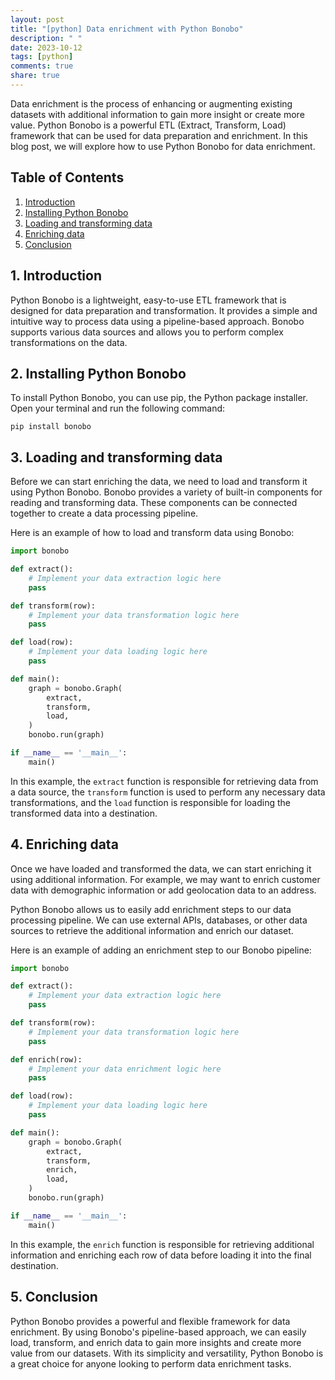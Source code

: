 ```yaml
---
layout: post
title: "[python] Data enrichment with Python Bonobo"
description: " "
date: 2023-10-12
tags: [python]
comments: true
share: true
---
```


Data enrichment is the process of enhancing or augmenting existing datasets with additional information to gain more insight or create more value. Python Bonobo is a powerful ETL (Extract, Transform, Load) framework that can be used for data preparation and enrichment. In this blog post, we will explore how to use Python Bonobo for data enrichment.

## Table of Contents
1. [Introduction](#introduction)
2. [Installing Python Bonobo](#installing-python-bonobo)
3. [Loading and transforming data](#loading-and-transforming-data)
4. [Enriching data](#enriching-data)
5. [Conclusion](#conclusion)

## 1. Introduction <a name="introduction"></a>

Python Bonobo is a lightweight, easy-to-use ETL framework that is designed for data preparation and transformation. It provides a simple and intuitive way to process data using a pipeline-based approach. Bonobo supports various data sources and allows you to perform complex transformations on the data.

## 2. Installing Python Bonobo <a name="installing-python-bonobo"></a>

To install Python Bonobo, you can use pip, the Python package installer. Open your terminal and run the following command:

```
pip install bonobo
```

## 3. Loading and transforming data <a name="loading-and-transforming-data"></a>

Before we can start enriching the data, we need to load and transform it using Python Bonobo. Bonobo provides a variety of built-in components for reading and transforming data. These components can be connected together to create a data processing pipeline.

Here is an example of how to load and transform data using Bonobo:

```python
import bonobo

def extract():
    # Implement your data extraction logic here
    pass

def transform(row):
    # Implement your data transformation logic here
    pass

def load(row):
    # Implement your data loading logic here
    pass

def main():
    graph = bonobo.Graph(
        extract,
        transform,
        load,
    )
    bonobo.run(graph)

if __name__ == '__main__':
    main()
```

In this example, the `extract` function is responsible for retrieving data from a data source, the `transform` function is used to perform any necessary data transformations, and the `load` function is responsible for loading the transformed data into a destination.

## 4. Enriching data <a name="enriching-data"></a>

Once we have loaded and transformed the data, we can start enriching it using additional information. For example, we may want to enrich customer data with demographic information or add geolocation data to an address.

Python Bonobo allows us to easily add enrichment steps to our data processing pipeline. We can use external APIs, databases, or other data sources to retrieve the additional information and enrich our dataset.

Here is an example of adding an enrichment step to our Bonobo pipeline:

```python
import bonobo

def extract():
    # Implement your data extraction logic here
    pass

def transform(row):
    # Implement your data transformation logic here
    pass

def enrich(row):
    # Implement your data enrichment logic here
    pass

def load(row):
    # Implement your data loading logic here
    pass

def main():
    graph = bonobo.Graph(
        extract,
        transform,
        enrich,
        load,
    )
    bonobo.run(graph)

if __name__ == '__main__':
    main()
```

In this example, the `enrich` function is responsible for retrieving additional information and enriching each row of data before loading it into the final destination.

## 5. Conclusion <a name="conclusion"></a>

Python Bonobo provides a powerful and flexible framework for data enrichment. By using Bonobo's pipeline-based approach, we can easily load, transform, and enrich data to gain more insights and create more value from our datasets. With its simplicity and versatility, Python Bonobo is a great choice for anyone looking to perform data enrichment tasks.
